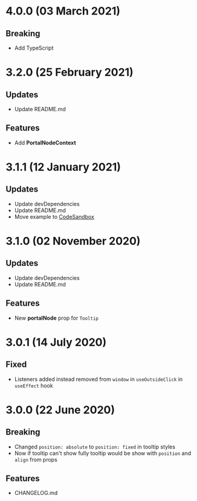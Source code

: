 # 4.0.0 (03 March 2021)

## Breaking

- Add TypeScript

# 3.2.0 (25 February 2021)

## Updates

- Update README.md

## Features

- Add **PortalNodeContext**

# 3.1.1 (12 January 2021)

## Updates

- Update devDependencies
- Update README.md
- Move example to [CodeSandbox](https://codesandbox.io/s/react-tooltpz-diej4)

# 3.1.0 (02 November 2020)

## Updates

- Update devDependencies
- Update README.md 

## Features

- New **portalNode** prop for `Tooltip`

# 3.0.1 (14 July 2020)

## Fixed

- Listeners added instead removed from `window` in `useOutsideClick` in `useEffect` hook 

# 3.0.0 (22 June 2020)

## Breaking

- Changed `position: absolute` to `position: fixed` in tooltip styles 
- Now if tooltip can't show fully tooltip would be show with `position` and `align` from props

## Features

- CHANGELOG.md
